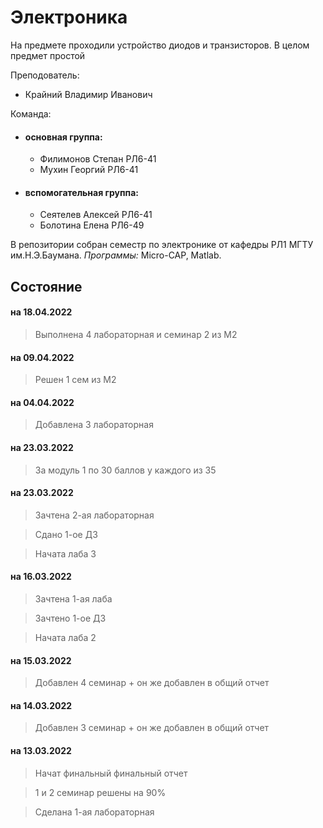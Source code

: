 # Электроника
На предмете проходили устройство диодов и транзисторов. В целом предмет простой

Преподователь:

* Крайний Владимир Иванович

Команда:
* #### **основная группа:**
    * Филимонов Степан РЛ6-41
    * Мухин Георгий РЛ6-41
* #### **вспомогательная группа:**
    * Сеятелев Алексей РЛ6-41
    * Болотина Елена РЛ6-49

В репозитории собран семестр по электронике от кафедры РЛ1 МГТУ им.Н.Э.Баумана. *Программы:* Micro-CAP, Matlab.

## Состояние
#### на 18.04.2022

> Выполнена 4 лабораторная и семинар 2 из М2

#### на 09.04.2022

> Решен 1 сем из М2

#### на 04.04.2022

> Добавлена 3 лабораторная 

#### на 23.03.2022

> За модуль 1 по 30 баллов у каждого из 35

#### на 23.03.2022

> Зачтена 2-ая лабораторная  

> Сдано 1-ое ДЗ

> Начата лаба 3
 
#### на 16.03.2022

> Зачтена 1-ая лаба 

> Зачтено 1-ое ДЗ

> Начата лаба 2

#### на 15.03.2022

> Добавлен 4 семинар + он же добавлен в общий отчет 

#### на 14.03.2022

> Добавлен 3 семинар + он же добавлен в общий отчет 

#### на 13.03.2022

> Начат финальный финальный отчет

> 1 и 2 семинар решены на 90%

> Сделана 1-ая лабораторная  

